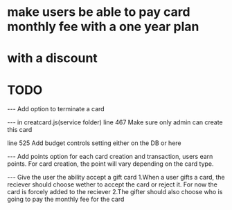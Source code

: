 # make users be able to pay card monthly fee with a one year plan
# with a discount

# TODO

--- Add option to terminate a card

--- in creatcard.js(service folder)
line 467
Make sure only admin can create this card

line 525
Add budget controls setting
either on the DB or here


--- Add points option 
for each card creation and transaction, users earn points. For card creation, the point will vary depending on the card type. 

--- Give the user the ability accept a gift card 
1.When a user gifts a card, the reciever should choose wether to accept the card or reject it. For now the card is forcely added to the reciever 
2.The gifter should also choose who is going to pay the monthly fee for the card 
